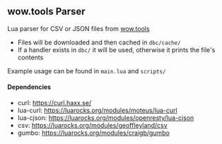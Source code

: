## wow.tools Parser
Lua parser for CSV or JSON files from [wow.tools](https://wow.tools/)

* Files will be downloaded and then cached in `dbc/cache/`
* If a handler exists in `dbc/` it will be used, otherwise it prints the file's contents

Example usage can be found in `main.lua` and `scripts/`

#### Dependencies
* curl: https://curl.haxx.se/
* lua-curl: https://luarocks.org/modules/moteus/lua-curl
* lua-cjson: https://luarocks.org/modules/openresty/lua-cjson
* csv: https://luarocks.org/modules/geoffleyland/csv
* gumbo: https://luarocks.org/modules/craigb/gumbo
